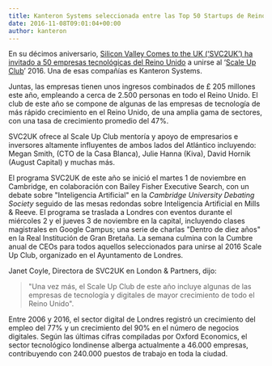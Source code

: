 ```yaml
---
title: Kanteron Systems seleccionada entre las Top 50 Startups de Reino Unido
date: 2016-11-08T09:01:04+00:00
author: kanteron
---
```


En su décimos aniversario, <a href="http://www.svc2uk.com/10th-svc2uk-announces-2016-scale-up-club/">Silicon Valley Comes to the UK (‘SVC2UK’) ha invitado a 50 empresas tecnológicas del Reino Unido</a> a unirse al ‘<a href="http://www.svc2uk.com/2016-scale-up-club/">Scale Up Club</a>’ 2016. Una de esas compañías es Kanteron Systems.

<!--more-->

Juntas, las empresas tienen unos ingresos combinados de £ 205 millones este año, empleando a cerca de 2.500 personas en todo el Reino Unido. El club de este año se compone de algunas de las empresas de tecnología de más rápido crecimiento en el Reino Unido, de una amplia gama de sectores, con una tasa de crecimiento promedio del 47%.

SVC2UK ofrece al Scale Up Club mentoría y apoyo de empresarios e inversores altamente influyentes de ambos lados del Atlántico incluyendo: Megan Smith, (CTO de la Casa Blanca), Julie Hanna (Kiva), David Hornik (August Capital) y muchas más.

El programa SVC2UK de este año se inició el martes 1 de noviembre en Cambridge, en colaboración con Bailey Fisher Executive Search, con un debate sobre "Inteligencia Artificial" en la *Cambridge University Debating Society* seguido de las mesas redondas sobre Inteligencia Artificial en Mills & Reeve. El programa se traslada a Londres con eventos durante el miércoles 2 y el jueves 3 de noviembre en la capital, incluyendo clases magistrales en Google Campus; una serie de charlas "Dentro de diez años" en la Real Institución de Gran Bretaña. La semana culmina con la Cumbre anual de CEOs para todos aquellos seleccionados para unirse al 2016 Scale Up Club, organizado en el Ayuntamento de Londres.

Janet Coyle, Directora de SVC2UK en London & Partners, dijo:

> "Una vez más, el Scale Up Club de este año incluye algunas de las empresas de tecnología y digitales de mayor crecimiento de todo el Reino Unido".

Entre 2006 y 2016, el sector digital de Londres registró un crecimiento del empleo del 77% y un crecimiento del 90% en el número de negocios digitales. Según las últimas cifras compiladas por Oxford Economics, el sector tecnológico londinense alberga actualmente a 46.000 empresas, contribuyendo con 240.000 puestos de trabajo en toda la ciudad.
